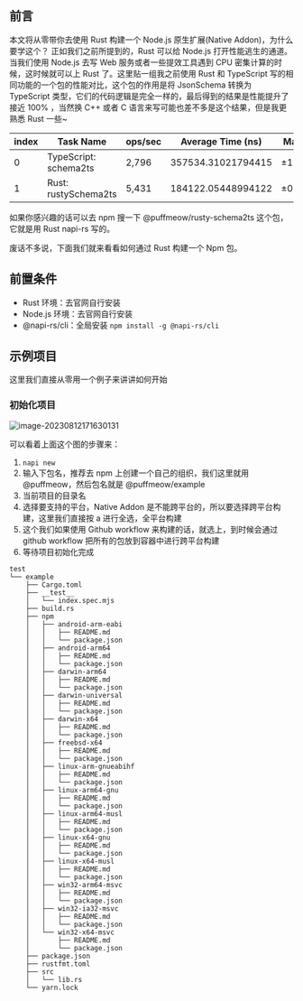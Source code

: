## 前言

本文将从零带你去使用 Rust 构建一个 Node.js 原生扩展(Native Addon)，为什么要学这个？ 正如我们之前所提到的，Rust 可以给 Node.js 打开性能逃生的通道。当我们使用 Node.js 去写 Web 服务或者一些提效工具遇到 CPU 密集计算的时候，这时候就可以上 Rust 了。这里贴一组我之前使用 Rust 和 TypeScript 写的相同功能的一个包的性能对比，这个包的作用是将 JsonSchema 转换为 TypeScript 类型，它们的代码逻辑是完全一样的，最后得到的结果是性能提升了接近 100% ，当然换 C++ 或者 C 语言来写可能也差不多是这个结果，但是我更熟悉 Rust 一些~


| index | Task Name             | ops/sec | Average Time (ns)  | Margin | Samples |
| ----- | --------------------- | ------- | ------------------ | ------ | ------- |
| 0     | TypeScript: schema2ts | 2,796   | 357534.31021794415 | ±1.08% | 1399    |
| 1     | Rust: rustySchema2ts  | 5,431   | 184122.05448994122 | ±0.29% | 2716    |

如果你感兴趣的话可以去 npm 搜一下 @puffmeow/rusty-schema2ts 这个包，它就是用 Rust napi-rs 写的。

废话不多说，下面我们就来看看如何通过 Rust 构建一个 Npm 包。

## 前置条件

- Rust 环境：去官网自行安装
- Node.js 环境：去官网自行安装
- @napi-rs/cli：全局安装 `npm install -g @napi-rs/cli`

## 示例项目

这里我们直接从零用一个例子来讲讲如何开始

### 初始化项目

![image-20230812171630131](https://cdn.jsdelivr.net/gh/PuffMeow/PictureSave/doc/image-20230812171630131.png)

可以看着上面这个图的步骤来：

1. `napi new`
2. 输入下包名，推荐去 npm 上创建一个自己的组织，我们这里就用 @puffmeow，然后包名就是 @puffmeow/example
3. 当前项目的目录名
4. 选择要支持的平台，Native Addon 是不能跨平台的，所以要选择跨平台构建，这里我们直接按 a 进行全选，全平台构建
5. 这个我们如果使用 Github workflow 来构建的话，就选上，到时候会通过 github workflow 把所有的包放到容器中进行跨平台构建
6. 等待项目初始化完成

```
test
└── example
    ├── Cargo.toml
    ├── __test__
    │   └── index.spec.mjs
    ├── build.rs
    ├── npm
    │   ├── android-arm-eabi
    │   │   ├── README.md
    │   │   └── package.json
    │   ├── android-arm64
    │   │   ├── README.md
    │   │   └── package.json
    │   ├── darwin-arm64
    │   │   ├── README.md
    │   │   └── package.json
    │   ├── darwin-universal
    │   │   ├── README.md
    │   │   └── package.json
    │   ├── darwin-x64
    │   │   ├── README.md
    │   │   └── package.json
    │   ├── freebsd-x64
    │   │   ├── README.md
    │   │   └── package.json
    │   ├── linux-arm-gnueabihf
    │   │   ├── README.md
    │   │   └── package.json
    │   ├── linux-arm64-gnu
    │   │   ├── README.md
    │   │   └── package.json
    │   ├── linux-arm64-musl
    │   │   ├── README.md
    │   │   └── package.json
    │   ├── linux-x64-gnu
    │   │   ├── README.md
    │   │   └── package.json
    │   ├── linux-x64-musl
    │   │   ├── README.md
    │   │   └── package.json
    │   ├── win32-arm64-msvc
    │   │   ├── README.md
    │   │   └── package.json
    │   ├── win32-ia32-msvc
    │   │   ├── README.md
    │   │   └── package.json
    │   └── win32-x64-msvc
    │       ├── README.md
    │       └── package.json
    ├── package.json
    ├── rustfmt.toml
    ├── src
    │   └── lib.rs
    └── yarn.lock
```

